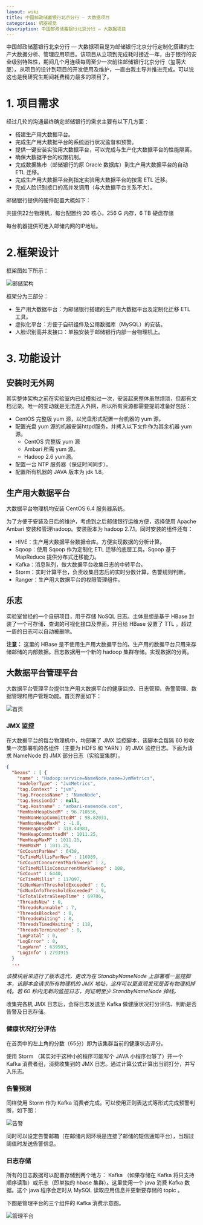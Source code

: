 ```yaml
---
layout: wiki
title: 中国邮政储蓄银行北京分行 — 大数据项目
categories: 机器视觉
description: 中国邮政储蓄银行北京分行 — 大数据项目
---
```


中国邮政储蓄银行北京分行 — 大数据项目是为邮储银行北京分行定制化搭建的生产大数据分析、管理应用项目。该项目从立项到完成耗时接近一年，由于银行的安全级别特殊性，期间几个月连续每周至少一次前往邮储银行北京分行（玺萌大厦）。从项目的设计到项目的开发使用及维护，一直由我主导并推进完成。可以说这也是我研究生期间耗费精力最多的项目了。

# 1. 项目需求

经过几轮的沟通最终确定邮储银行的需求主要有以下几方面：

+ 搭建生产用大数据平台。
+ 完成生产用大数据平台的系统运行状况监督和预警。
+ 提供一键安装实验用大数据平台，可以完成与生产化大数据平台的性能隔离。
+ 确保大数据平台的权限机制。
+ 完成数据集市（邮储银行的原 Oracle 数据库）到生产用大数据平台的自动 ETL 迁移。
+ 完成生产用大数据平台到指定实验用大数据平台的按需 ETL 迁移。
+ 完成人脸识别接口的高并发调用（与大数据平台关系不大）。

邮储银行提供的硬件配置大概如下：

共提供22台物理机，每台配置约 20 核心，256 G 内存，6 TB 硬盘存储

每台机器提供可连入邮储内网的IP地址。

# 2.框架设计

框架图如下所示：

![邮储架构](/images/peojects/youchu/邮储架构图.png)

框架分为三部分：

+ 生产用大数据平台：为邮储银行搭建的生产用大数据平台及定制化迁移 ETL 工具。
+ 虚拟化平台：方便于自研组件及公用数据库（MySQL）的安装。
+ 人脸识别高并发接口：单独安装于邮储银行内部一台物理机上。

# 3. 功能设计

## 安装时无外网

其实整体架构之前在实验室内已经模拟过一次，安装起来整体虽然烦琐，但都有文档记录。唯一的变动就是无法连入外网，所以所有资源都需要提前准备好包括：

+ CentOS 完整版 yum 源，以光盘形式配置一台机器的 yum 源。
+ 配置光盘 yum 源的机器安装httpd服务，并拷入以下文件作为其余机器 yum 源。
  + CentOS 完整版 yum 源
  + Ambari 所需 yum 源。
  + Hadoop 2.6 yum源。
+ 配置一台 NTP 服务器（保证时间同步）。
+ 配置所有机器的 JAVA 版本为 jdk 1.8。

## 生产用大数据平台

大数据平台物理机均安装 CentOS 6.4 服务器系统。

为了方便于安装及日后的维护，考虑到之后邮储银行运维方便，选择使用 Apache Ambari 安装和管理hadoop。安装版本为 hadoop 2.7.1。同时安装的组件还有：
+ HIVE：生产用大数据平台数据仓库。方便实现数据的分析计算。
+ Sqoop：使用 Sqoop 作为定制化 ETL 迁移的底层工具。Sqoop 基于 MapReduce 提供分布式迁移能力。
+ Kafka：消息队列，做大数据平台收集日志的中转平台。
+ Storm：实时计算平台，负责收集日志后的实时分数计算，告警规则判断。
+ Ranger：生产用大数据平台的权限管理组件。

## 乐志

实验室曾经的一个自研项目，用于存储 NoSQL 日志。主体思想是基于 HBase 封装了一个可存储、查询的可视化接口及界面。并且给 HBase 设置了 TTL 。超过一周的日志可以自动被删除。

**注意：** 这里的 HBase 是不使用生产用大数据平台的。生产用的数据平台只用来存储邮储的内部数据。日志数据用一个新的 hadoop 集群存储。实现数据的分离。

## 大数据平台管理平台

大数据平台管理平台提供生产用大数据平台的健康监控、日志管理、告警管理、数据管理和用户管理功能。首页界面如下：

![首页](/images/peojects/youchu/portal.png)

### JMX 监控

在大数据平台的每台物理机中，均部署了 JMX 监控脚本，该脚本会每隔 60 秒收集一次部署机的各组件（主要为 HDFS 和 YARN ）的 JMX 监控日志。下面为请求 NameNode 的 JMX 部分日志（实验室集群）。

``` json
{
  "beans" : [ {
    "name" : "Hadoop:service=NameNode,name=JvmMetrics",
    "modelerType" : "JvmMetrics",
    "tag.Context" : "jvm",
    "tag.ProcessName" : "NameNode",
    "tag.SessionId" : null,
    "tag.Hostname" : "ambari-namenode.com",
    "MemNonHeapUsedM" : 96.710556,
    "MemNonHeapCommittedM" : 98.82031,
    "MemNonHeapMaxM" : -1.0,
    "MemHeapUsedM" : 318.44983,
    "MemHeapCommittedM" : 1011.25,
    "MemHeapMaxM" : 1011.25,
    "MemMaxM" : 1011.25,
    "GcCountParNew" : 6438,
    "GcTimeMillisParNew" : 116989,
    "GcCountConcurrentMarkSweep" : 2,
    "GcTimeMillisConcurrentMarkSweep" : 108,
    "GcCount" : 6440,
    "GcTimeMillis" : 117097,
    "GcNumWarnThresholdExceeded" : 0,
    "GcNumInfoThresholdExceeded" : 9,
    "GcTotalExtraSleepTime" : 69786,
    "ThreadsNew" : 0,
    "ThreadsRunnable" : 7,
    "ThreadsBlocked" : 0,
    "ThreadsWaiting" : 8,
    "ThreadsTimedWaiting" : 118,
    "ThreadsTerminated" : 0,
    "LogFatal" : 0,
    "LogError" : 0,
    "LogWarn" : 639503,
    "LogInfo" : 2793915
  }
  ...
```

*该模块后来进行了版本迭代，更改为在 StandbyNameNode 上部署唯一监控脚本，该脚本会请求所有物理机的 JMX 地址，这样可以更直观发现是否有物理机掉线。若 60 秒内无新的监控日志，则证明至少 StandbyNameNode 掉线。*

收集完各机 JMX 日志后，会将日志发送至 Kafka 做健康状况打分评估、判断是否告警及日志存储。

### 健康状况打分评估

在首页中的左上角的分数（65分）即为该集群当前的健康状态评分。

使用 Storm （其实对于这种小的程序可能写个 JAVA 小程序也够了）开一个 Kafka 消费者组，消费收集到的 JMX 日志。通过计算公式计算出当前打分，并写入乐志。

### 告警预测

同样使用 Storm 作为 Kafka 消费者完成。可以使用正则表达式等形式完成预警判断，如下图：

![告警](/images/peojects/youchu/alarm.png)

同时可以设定告警邮箱（在邮储内网环境是连接了邮储的短信通知平台），当超过阈值时发送告警信息。

### 日志存储

所有的日志数据可以配置存储到两个地方： Kafka （如果存储在 Kafka 将只支持顺序读取）或乐志（即单独的 hbase 集群）。这里使用一个 java 消费 Kafka 数据。这个 java 程序会定时从 MySQL 读取应用信息并更新要存储的 topic 。

下图是管理平台的三个组件的 Kafka 消费示意图。

![管理平台](/images/peojects/youchu/邮储管理平台组件.png)